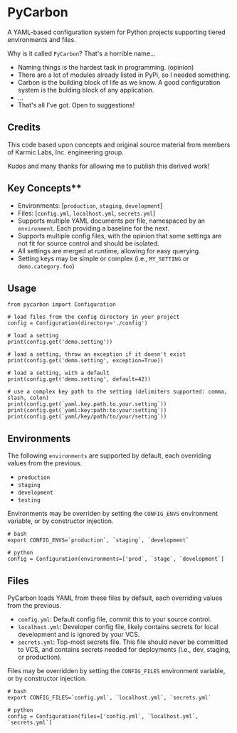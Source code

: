 # PyCarbon

A YAML-based configuration system for Python projects supporting tiered environments and files.

Why is it called `PyCarbon`? That's a horrible name...

* Naming things is the hardest task in programming. (opinion)
* There are a lot of modules already listed in PyPi, so I needed something.
* Carbon is the building block of life as we know. A good configuration system is the bulding block of any application.
* ...
* That's all I've got. Open to suggestions!

## Credits

This code based upon concepts and original source material from members of Karmic Labs, Inc. engineering group. 

Kudos and many thanks for allowing me to publish this derived work!

## Key Concepts**

* Environments: [`production`, `staging`, `development`]
* Files: [`config.yml`, `localhost.yml`, `secrets.yml`]
* Supports multiple YAML documents per file, namespaced by an `environment`. Each providing a baseline for the next.
* Supports multiple config files, with the opinion that some settings are not fit for source control and should be isolated.
* All settings are merged at runtime, allowing for easy querying.
* Setting keys may be simple or complex (i.e., `MY_SETTING` or `demo.category.foo`)

## Usage

```
from pycarbon import Configuration

# load files from the config directory in your project
config = Configuration(directory='./config')

# load a setting
print(config.get('demo.setting'))

# load a setting, throw an exception if it doesn't exist
print(config.get('demo.setting', exception=True))

# load a setting, with a default
print(config.get('demo.setting', default=42))

# use a complex key path to the setting (delimiters supported: comma, slash, colon)
print(config.get(`yaml.key.path.to.your.setting`))
print(config.get(`yaml:key:path:to:your:setting`))
print(config.get(`yaml/key/path/to/your/setting`))
```

## Environments

The following `environments` are supported by default, each overriding values from the previous.

* `production`
* `staging`
* `development`
* `testing`

Environments may be overriden by setting the `CONFIG_ENVS` environment variable, or by constructor injection.

```
# bash
export CONFIG_ENVS=`production`, `staging`, `development`
```

```
# python
config = Configuration(environments=['prod`, `stage`, `development`]
```

## Files

PyCarbon loads YAML from these files by default, each overriding values from the previous.

* `config.yml`: Default config file, commit this to your source control.
* `localhost.yml`: Developer config file, likely contains secrets for local development and is ignored by your VCS.
* `secrets.yml`: Top-most secrets file. This file should never be committed to VCS, and contains secrets needed for deployments (i.e., dev, staging, or production).

Files may be overridden by setting the `CONFIG_FILES` environment variable, or by constructor injection.

```
# bash
export CONFIG_FILES=`config.yml`, `localhost.yml`, `secrets.yml`
```

```
# python
config = Configuration(files=['config.yml`, `localhost.yml`, `secrets.yml`]
```
